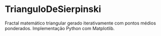 # TrianguloDeSierpinski
Fractal matemático triangular gerado iterativamente com pontos médios ponderados. Implementação Python com Matplotlib.
